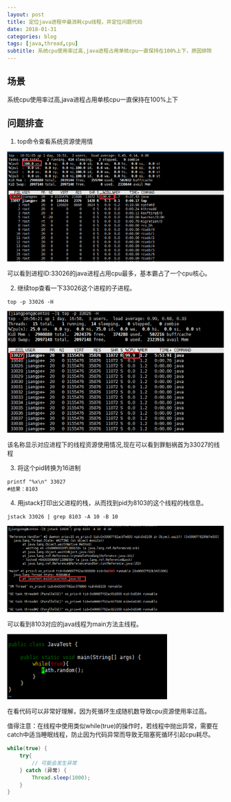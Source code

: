 ```yaml
---
layout: post
title: 定位java进程中最消耗cpu线程，并定位问题代码
date: 2018-01-31
categories: blog
tags: [java,thread,cpu]
subtitle: 系统cpu使用率过高,java进程占用单核cpu一直保持在100%上下，原因排除
---
```


## 场景 ##
系统cpu使用率过高,java进程占用单核cpu一直保持在100%上下

## 问题排查 ##
1. top命令查看系统资源使用情

![](/attach/20180131001.png)

可以看到进程ID:33026的java进程占用cpu最多，基本霸占了一个cpu核心。

2. 继续top查看一下33026这个进程的子进程。

```shell
top -p 33026 -H  
```
![](/attach/20180131002.png)

该名称显示对应进程下的线程资源使用情况,现在可以看到罪魁祸首为33027的线程

3. 将这个pid转换为16进制

```shell
printf "%x\n" 33027
#结果：8103
```
4. 用jstack打印出父进程的栈，从而找到pid为8103的这个线程的栈信息。

```shell
jstack 33026 | grep 8103 -A 10 -B 10
```
![](/attach/20180131003.png)

可以看到8103对应的java线程为main方法主线程。

![](/attach/20180131004.png)

在看代码可以非常好理解，因为死循环生成随机数导致cpu资源使用率过高。

值得注意：在线程中使用类似while(true)的操作时，若线程中抛出异常，需要在catch中适当睡眠线程，防止因为代码异常而导致无阻塞死循环引起cpu耗尽。

```java
while(true) {
	try{
		// 可能会发生异常
	} catch (异常) {
	    Thread.sleep(1000);
	}
}
```